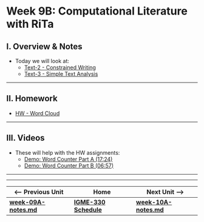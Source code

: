 # Week 9B: Computational Literature with RiTa

## I. Overview & Notes
- Today we will look at:
  - [Text-2 - Constrained Writing](https://github.com/tonethar/IGME-330-Master/blob/master/notes/text-2.md)
  - [Text-3 - Simple Text Analysis](https://github.com/tonethar/IGME-330-Master/blob/master/notes/text-3.md)


<!-- Today we will look at [Text-4 - The RiTa.js Computational Text Library](https://github.com/tonethar/IGME-330-Master/blob/master/notes/text-4.md) -->

<hr>

## II. Homework

- [HW - Word Cloud](https://github.com/tonethar/IGME-330-Master/blob/master/notes/HW-word-cloud.md)
<!-- - *Maddening Libs* - the requirements for which are at the end of Text-4 above -->

<hr>

## III. Videos
- These will help with the HW assignments:
  - [Demo: Word Counter Part A (17:24)](https://video.rit.edu/Watch/text-3-word-counter-part-A)
  - [Demo: Word Counter Part B (06:57)](https://video.rit.edu/Watch/text-3-word-counter-part-B)
 
<hr><hr>

| <-- Previous Unit | Home | Next Unit -->
| --- | --- | --- 
| [**week-09A-notes.md**](week-09A-notes.md)     |  [**IGME-330 Schedule**](../schedule.md) | [**week-10A-notes.md**](week-10A-notes.md)
